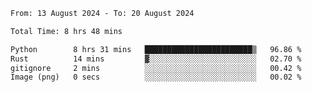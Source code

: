 <!--START_SECTION:waka-->

```txt
From: 13 August 2024 - To: 20 August 2024

Total Time: 8 hrs 48 mins

Python        8 hrs 31 mins   ████████████████████████▒   96.86 %
Rust          14 mins         ▓░░░░░░░░░░░░░░░░░░░░░░░░   02.70 %
gitignore     2 mins          ░░░░░░░░░░░░░░░░░░░░░░░░░   00.42 %
Image (png)   0 secs          ░░░░░░░░░░░░░░░░░░░░░░░░░   00.02 %
```

<!--END_SECTION:waka-->

